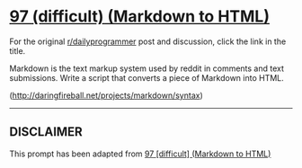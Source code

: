 # [97 (difficult) (Markdown to HTML)](https://www.reddit.com/r/dailyprogrammer/comments/zkf2h/9082012_challenge_97_difficult_markdown_to_html/)

For the original [r/dailyprogrammer](https://www.reddit.com/r/dailyprogrammer/) post and discussion, click the link in the title.

Markdown is the text markup system used by reddit in comments and text submissions. Write a script that converts a piece of Markdown into HTML.

(http://daringfireball.net/projects/markdown/syntax)

----
## **DISCLAIMER**
This prompt has been adapted from [97 [difficult] (Markdown to HTML)](https://www.reddit.com/r/dailyprogrammer/comments/zkf2h/9082012_challenge_97_difficult_markdown_to_html/
)
